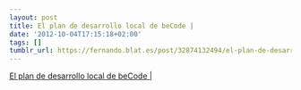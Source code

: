 ```yaml
---
layout: post
title: El plan de desarrollo local de beCode |
date: '2012-10-04T17:15:18+02:00'
tags: []
tumblr_url: https://fernando.blat.es/post/32874132494/el-plan-de-desarrollo-local-de-becode
---
```

[El plan de desarrollo local de beCode |](http://www.becodemyfriend.com/2012/10/el-plan-de-desarrollo-local-de-becode/)  
